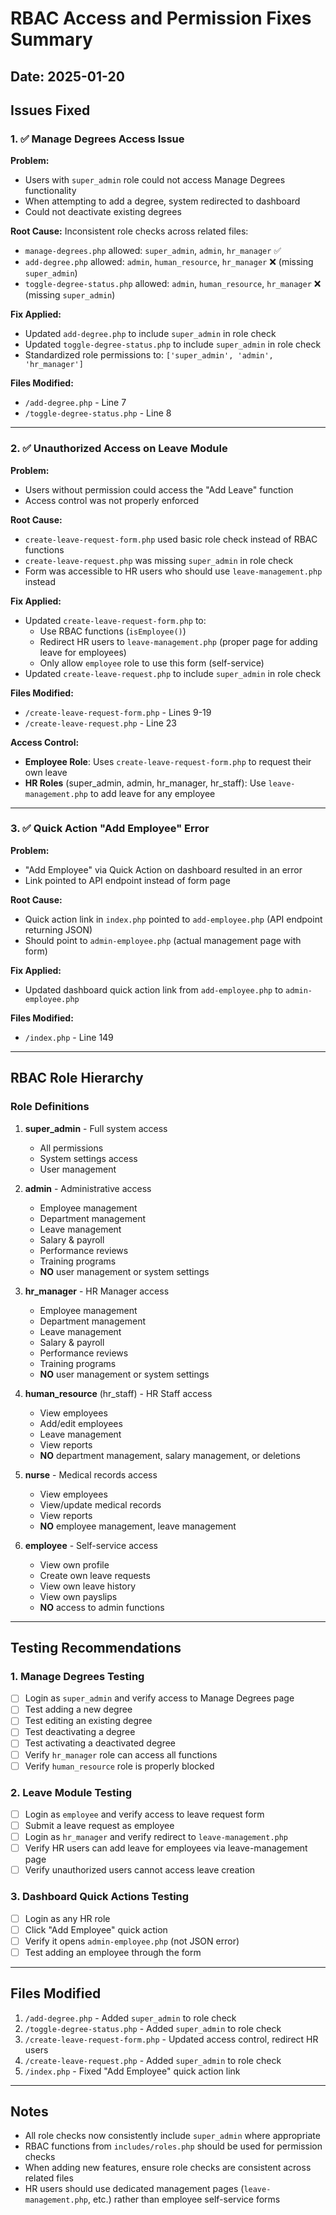 # RBAC Access and Permission Fixes Summary

## Date: 2025-01-20

## Issues Fixed

### 1. ✅ Manage Degrees Access Issue

**Problem:**
- Users with `super_admin` role could not access Manage Degrees functionality
- When attempting to add a degree, system redirected to dashboard
- Could not deactivate existing degrees

**Root Cause:**
Inconsistent role checks across related files:
- `manage-degrees.php` allowed: `super_admin`, `admin`, `hr_manager` ✅
- `add-degree.php` allowed: `admin`, `human_resource`, `hr_manager` ❌ (missing `super_admin`)
- `toggle-degree-status.php` allowed: `admin`, `human_resource`, `hr_manager` ❌ (missing `super_admin`)

**Fix Applied:**
- Updated `add-degree.php` to include `super_admin` in role check
- Updated `toggle-degree-status.php` to include `super_admin` in role check
- Standardized role permissions to: `['super_admin', 'admin', 'hr_manager']`

**Files Modified:**
- `/add-degree.php` - Line 7
- `/toggle-degree-status.php` - Line 8

---

### 2. ✅ Unauthorized Access on Leave Module

**Problem:**
- Users without permission could access the "Add Leave" function
- Access control was not properly enforced

**Root Cause:**
- `create-leave-request-form.php` used basic role check instead of RBAC functions
- `create-leave-request.php` was missing `super_admin` in role check
- Form was accessible to HR users who should use `leave-management.php` instead

**Fix Applied:**
- Updated `create-leave-request-form.php` to:
  - Use RBAC functions (`isEmployee()`)
  - Redirect HR users to `leave-management.php` (proper page for adding leave for employees)
  - Only allow `employee` role to use this form (self-service)
- Updated `create-leave-request.php` to include `super_admin` in role check

**Files Modified:**
- `/create-leave-request-form.php` - Lines 9-19
- `/create-leave-request.php` - Line 23

**Access Control:**
- **Employee Role**: Uses `create-leave-request-form.php` to request their own leave
- **HR Roles** (super_admin, admin, hr_manager, hr_staff): Use `leave-management.php` to add leave for any employee

---

### 3. ✅ Quick Action "Add Employee" Error

**Problem:**
- "Add Employee" via Quick Action on dashboard resulted in an error
- Link pointed to API endpoint instead of form page

**Root Cause:**
- Quick action link in `index.php` pointed to `add-employee.php` (API endpoint returning JSON)
- Should point to `admin-employee.php` (actual management page with form)

**Fix Applied:**
- Updated dashboard quick action link from `add-employee.php` to `admin-employee.php`

**Files Modified:**
- `/index.php` - Line 149

---

## RBAC Role Hierarchy

### Role Definitions

1. **super_admin** - Full system access
   - All permissions
   - System settings access
   - User management

2. **admin** - Administrative access
   - Employee management
   - Department management
   - Leave management
   - Salary & payroll
   - Performance reviews
   - Training programs
   - **NO** user management or system settings

3. **hr_manager** - HR Manager access
   - Employee management
   - Department management
   - Leave management
   - Salary & payroll
   - Performance reviews
   - Training programs
   - **NO** user management or system settings

4. **human_resource** (hr_staff) - HR Staff access
   - View employees
   - Add/edit employees
   - Leave management
   - View reports
   - **NO** department management, salary management, or deletions

5. **nurse** - Medical records access
   - View employees
   - View/update medical records
   - View reports
   - **NO** employee management, leave management

6. **employee** - Self-service access
   - View own profile
   - Create own leave requests
   - View own leave history
   - View own payslips
   - **NO** access to admin functions

---

## Testing Recommendations

### 1. Manage Degrees Testing
- [ ] Login as `super_admin` and verify access to Manage Degrees page
- [ ] Test adding a new degree
- [ ] Test editing an existing degree
- [ ] Test deactivating a degree
- [ ] Test activating a deactivated degree
- [ ] Verify `hr_manager` role can access all functions
- [ ] Verify `human_resource` role is properly blocked

### 2. Leave Module Testing
- [ ] Login as `employee` and verify access to leave request form
- [ ] Submit a leave request as employee
- [ ] Login as `hr_manager` and verify redirect to `leave-management.php`
- [ ] Verify HR users can add leave for employees via leave-management page
- [ ] Verify unauthorized users cannot access leave creation

### 3. Dashboard Quick Actions Testing
- [ ] Login as any HR role
- [ ] Click "Add Employee" quick action
- [ ] Verify it opens `admin-employee.php` (not JSON error)
- [ ] Test adding an employee through the form

---

## Files Modified

1. `/add-degree.php` - Added `super_admin` to role check
2. `/toggle-degree-status.php` - Added `super_admin` to role check
3. `/create-leave-request-form.php` - Updated access control, redirect HR users
4. `/create-leave-request.php` - Added `super_admin` to role check
5. `/index.php` - Fixed "Add Employee" quick action link

---

## Notes

- All role checks now consistently include `super_admin` where appropriate
- RBAC functions from `includes/roles.php` should be used for permission checks
- When adding new features, ensure role checks are consistent across related files
- HR users should use dedicated management pages (`leave-management.php`, etc.) rather than employee self-service forms

